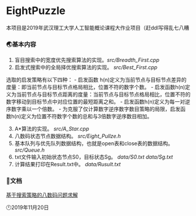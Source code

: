 # EightPuzzle
本项目是2019年武汉理工大学人工智能概论课程大作业项目（赶ddl写得乱七八糟

### 🌏基本内容
1. 盲目搜索中的宽度优先搜索算法的实现。*src/Breadth_First.cpp*
2. 启发式搜索中的全局择优搜索算法的实现。 *src/Best_First.cpp*  

选取的启发策略有以下四种：
    - 启发函数 h(n)定义为当前节点与目标节点差异的度量：即当前节点与目标节点格局相比，位置不符的数字个数。
    - 启发函数h(n)定义为当前节点与目标节点距离的度量：当前节点与目标节点格局相比，位置不符的数字移动到目标节点中对应位置的最短距离之和。
    - 启发函数h(n)定义为每一对逆序数字乘以一个倍数。
    - 为克服了仅计算数字逆序数字数目策略的局限，启发函数h(n)定义为位置不符数字个数的总和与3倍数字逆序数目相加。

3. A\*算法的实现。 *src/A_Star.cpp*  
4. 八数码状态节点数据结构。 *src/Eight_Pullze.h*
5. 基本队列与优先队列数据结构，也就是open表和close表的数据结构。 *src/Queue.h*
6. txt文件输入初始状态节点S0，目标状态Sg。 *data/S0.txt data/Sg.txt*
7. 计算结果打印在Result.txt中。 *data/Rusult.txt*

### 📂文档
[基于搜索策略的八数码问题求解](https://shimo.im/docs/8f90da5355b9412e/)



🕛2019年11月20日
